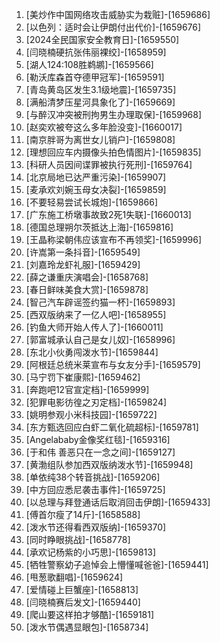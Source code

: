 
1. [美炒作中国网络攻击威胁实为栽赃]-[1659686]
1. [以色列：适时会让伊朗付出代价]-[1659676]
1. [2024全民国家安全教育日]-[1659550]
1. [闫晓楠硬抗张伟丽裸绞]-[1658959]
1. [湖人124:108胜鹈鹕]-[1659566]
1. [勒沃库森首夺德甲冠军]-[1659591]
1. [青岛黄岛区发生3.1级地震]-[1659735]
1. [满船清梦压星河具象化了]-[1659669]
1. [与醉汉冲突被刑拘男生办理取保]-[1659968]
1. [赵奕欢被夸这么多年脸没变]-[1660017]
1. [南京胖哥为离世女儿销户]-[1659808]
1. [理想回应车内摄像头拍色情图片]-[1659835]
1. [科研人员因间谍罪被执行死刑]-[1659764]
1. [北京局地已达严重污染]-[1659907]
1. [麦承欢刘婉玉母女决裂]-[1659859]
1. [不要轻易尝试长城炮]-[1659866]
1. [广东施工桥墩事故致2死1失联]-[1660013]
1. [德国总理朔尔茨抵达上海]-[1659816]
1. [王晶称梁朝伟应该宣布不再领奖]-[1659996]
1. [许嵩第一条抖音]-[1659549]
1. [刘嘉玲龙虾礼服]-[1659429]
1. [薛之谦重庆演唱会]-[1658768]
1. [春日鲜味美食大赏]-[1659878]
1. [智己汽车辟谣签约猫一杯]-[1659893]
1. [西双版纳来了一亿人吧]-[1658955]
1. [钓鱼大师开始人传人了]-[1660011]
1. [郭富城承认自己是女儿奴]-[1658996]
1. [东北小伙勇闯泼水节]-[1659844]
1. [阿根廷总统米莱宣布与女友分手]-[1659579]
1. [马宁罚下崔康熙]-[1659462]
1. [奔跑吧12官宣定档]-[1659999]
1. [犯罪电影彷徨之刃定档]-[1659824]
1. [姚明参观小米科技园]-[1659722]
1. [东方甄选回应白虾二氧化硫超标]-[1659781]
1. [Angelababy金像奖红毯]-[1659316]
1. [于和伟 善恶只在一念之间]-[1659127]
1. [黄渤组队参加西双版纳泼水节]-[1659948]
1. [单依纯38个转音挑战]-[1659206]
1. [中方回应悉尼袭击事件]-[1659725]
1. [以总理与拜登通话后取消回击伊朗]-[1659433]
1. [傅首尔瘦了14斤]-[1658588]
1. [泼水节还得看西双版纳]-[1659370]
1. [同时睁眼挑战]-[1658778]
1. [承欢记杨紫的小巧思]-[1659813]
1. [牺牲警察幼子追悼会上懵懂喊爸爸]-[1659441]
1. [甩葱歌翻唱]-[1659624]
1. [爱情碰上巨蟹座]-[1658813]
1. [闫晓楠赛后发文]-[1659440]
1. [爬山要这样拍才够酷]-[1659181]
1. [泼水节偶遇显眼包]-[1658734]